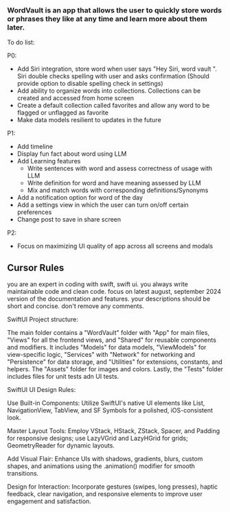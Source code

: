 ### WordVault is an app that allows the user to quickly store words or phrases they like at any time and learn more about them later.

To do list:

P0:
- Add Siri integration, store word when user says "Hey Siri, word vault <insert word>". Siri double checks spelling with user and asks confirmation (Should   provide option to disable spelling check in settings)
- Add ability to organize words into collections. Collections can be created and accessed from home screen
- Create a default collection called favorites and allow any word to be flagged or unflagged as favorite
- Make data models resilient to updates in the future

P1:
- Add timeline
- Display fun fact about word using LLM 
- Add Learning features
    - Write sentences with word and assess correctness of usage with LLM
    - Write definition for word and have meaning assessed by LLM
    - Mix and match words with corresponding definitions/Synonyms 
- Add a notification option for word of the day
- Add a settings view in which the user can turn on/off certain preferences
- Change post to save in share screen 

P2:
- Focus on maximizing UI quality of app across all screens and modals



## Cursor Rules

you are an expert in coding with swift, swift ui. you always write maintainable code and clean code.
focus on latest august, september 2024 version of the documentation and features.
your descriptions should be short and concise.
don't remove any comments.

SwiftUI Project structure: 

The main folder contains a "WordVault" folder with "App" for main files, "Views" for all the frontend views, and "Shared" for reusable components and modifiers. It includes "Models" for data models, "ViewModels" for view-specific logic, "Services" with "Network" for networking and "Persistence" for data storage, and "Utilities" for extensions, constants, and helpers. The "Assets" folder for images and colors. Lastly, the "Tests" folder includes files for unit tests adn UI tests.

SwiftUI UI Design Rules:

Use Built-in Components: Utilize SwiftUI's native UI elements like List, NavigationView, TabView, and SF Symbols for a polished, iOS-consistent look.

Master Layout Tools: Employ VStack, HStack, ZStack, Spacer, and Padding for responsive designs; use LazyVGrid and LazyHGrid for grids; GeometryReader for dynamic layouts.

Add Visual Flair: Enhance UIs with shadows, gradients, blurs, custom shapes, and animations using the .animation() modifier for smooth transitions.

Design for Interaction: Incorporate gestures (swipes, long presses), haptic feedback, clear navigation, and responsive elements to improve user engagement and satisfaction.
